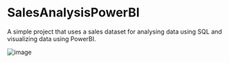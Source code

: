 # SalesAnalysisPowerBI

A simple project that uses a sales dataset for analysing data using SQL and visualizing data using PowerBI.

![image](https://user-images.githubusercontent.com/77005472/235265362-440bb580-7fc4-4939-a454-33ab0fd3cc06.png)

